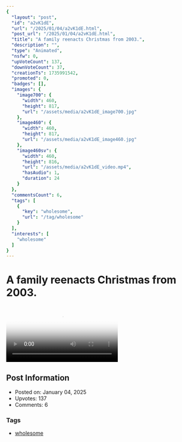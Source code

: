 ```yaml
---
{
  "layout": "post",
  "id": "a2vK1dE",
  "url": "/2025/01/04/a2vK1dE.html",
  "post_url": "/2025/01/04/a2vK1dE.html",
  "title": "A family reenacts Christmas from 2003.",
  "description": "",
  "type": "Animated",
  "nsfw": 0,
  "upVoteCount": 137,
  "downVoteCount": 37,
  "creationTs": 1735991542,
  "promoted": 0,
  "badges": [],
  "images": {
    "image700": {
      "width": 460,
      "height": 817,
      "url": "/assets/media/a2vK1dE_image700.jpg"
    },
    "image460": {
      "width": 460,
      "height": 817,
      "url": "/assets/media/a2vK1dE_image460.jpg"
    },
    "image460sv": {
      "width": 460,
      "height": 816,
      "url": "/assets/media/a2vK1dE_video.mp4",
      "hasAudio": 1,
      "duration": 24
    }
  },
  "commentsCount": 6,
  "tags": [
    {
      "key": "wholesome",
      "url": "/tag/wholesome"
    }
  ],
  "interests": [
    "wholesome"
  ]
}
---
```


# A family reenacts Christmas from 2003.

<video controls playsinline loop poster="/assets/media/a2vK1dE_image460.jpg">
  <source src="/assets/media/a2vK1dE_video.mp4" type="video/mp4">
  Your browser does not support the video tag.
</video>

## Post Information

- Posted on: January 04, 2025
- Upvotes: 137
- Comments: 6

### Tags

- [wholesome](/tag/wholesome)
